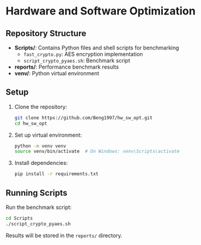 # Hardware and Software Optimization

## Repository Structure

- **Scripts/**: Contains Python files and shell scripts for benchmarking
  - `fast_crypto.py`: AES encryption implementation
  - `script_crypto_pyaes.sh`: Benchmark script
- **reports/**: Performance benchmark results
- **venv/**: Python virtual environment

## Setup

1. Clone the repository:
   ```bash
   git clone https://github.com/Beng1997/hw_sw_opt.git
   cd hw_sw_opt
   ```

2. Set up virtual environment:
   ```bash
   python -m venv venv
   source venv/bin/activate  # On Windows: venv\Scripts\activate
   ```

3. Install dependencies:
   ```bash
   pip install -r requirements.txt
   ```

## Running Scripts

Run the benchmark script:
```bash
cd Scripts
./script_crypto_pyaes.sh
```

Results will be stored in the `reports/` directory.